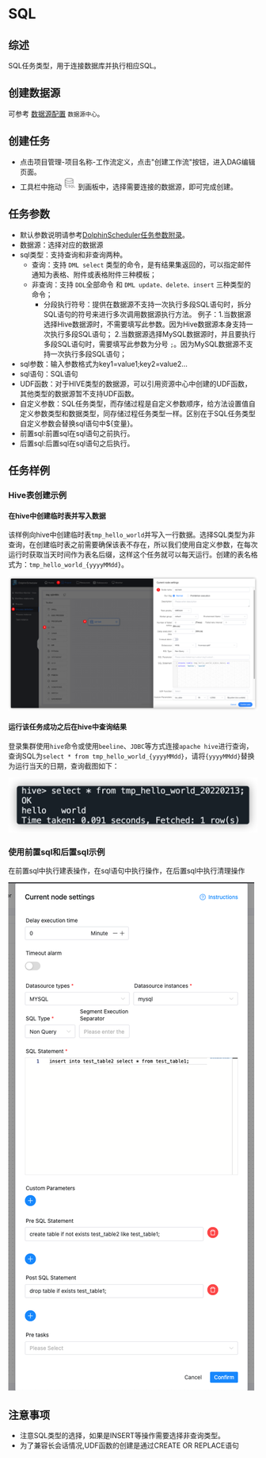 # SQL

## 综述

SQL任务类型，用于连接数据库并执行相应SQL。

## 创建数据源

可参考 [数据源配置](../howto/datasource-setting.md) `数据源中心`。

## 创建任务

- 点击项目管理-项目名称-工作流定义，点击"创建工作流"按钮，进入DAG编辑页面。
- 工具栏中拖动 <img src="../../../../img/tasks/icons/sql.png" width="25"/> 到画板中，选择需要连接的数据源，即可完成创建。

## 任务参数

- 默认参数说明请参考[DolphinScheduler任务参数附录](appendix.md#默认任务参数)。
- 数据源：选择对应的数据源
- sql类型：支持查询和非查询两种。
  - 查询：支持 `DML select` 类型的命令，是有结果集返回的，可以指定邮件通知为表格、附件或表格附件三种模板；
  - 非查询：支持 `DDL`全部命令 和 `DML update、delete、insert` 三种类型的命令；
    - 分段执行符号：提供在数据源不支持一次执行多段SQL语句时，拆分SQL语句的符号来进行多次调用数据源执行方法。
      例子：1.当数据源选择Hive数据源时，不需要填写此参数。因为Hive数据源本身支持一次执行多段SQL语句；
      2.当数据源选择MySQL数据源时，并且要执行多段SQL语句时，需要填写此参数为分号 `;`。因为MySQL数据源不支持一次执行多段SQL语句；
- sql参数：输入参数格式为key1=value1;key2=value2…
- sql语句：SQL语句
- UDF函数：对于HIVE类型的数据源，可以引用资源中心中创建的UDF函数，其他类型的数据源暂不支持UDF函数。
- 自定义参数：SQL任务类型，而存储过程是自定义参数顺序，给方法设置值自定义参数类型和数据类型，同存储过程任务类型一样。区别在于SQL任务类型自定义参数会替换sql语句中${变量}。
- 前置sql:前置sql在sql语句之前执行。
- 后置sql:后置sql在sql语句之后执行。

## 任务样例

### Hive表创建示例

#### 在hive中创建临时表并写入数据

该样例向hive中创建临时表`tmp_hello_world`并写入一行数据。选择SQL类型为非查询，在创建临时表之前需要确保该表不存在，所以我们使用自定义参数，在每次运行时获取当天时间作为表名后缀，这样这个任务就可以每天运行。创建的表名格式为：`tmp_hello_world_{yyyyMMdd}`。

![hive-sql](../../../../img/tasks/demo/hive-sql.png)

#### 运行该任务成功之后在hive中查询结果

登录集群使用`hive`命令或使用`beeline`、`JDBC`等方式连接`apache hive`进行查询，查询SQL为`select * from tmp_hello_world_{yyyyMMdd}`，请将`{yyyyMMdd}`替换为运行当天的日期，查询截图如下：

![hive-sql](../../../../img/tasks/demo/hive-result.png)

### 使用前置sql和后置sql示例

在前置sql中执行建表操作，在sql语句中执行操作，在后置sql中执行清理操作

![pre_post_sql](../../../../img/tasks/demo/pre_post_sql.png)

## 注意事项

* 注意SQL类型的选择，如果是INSERT等操作需要选择非查询类型。
* 为了兼容长会话情况,UDF函数的创建是通过CREATE OR REPLACE语句

